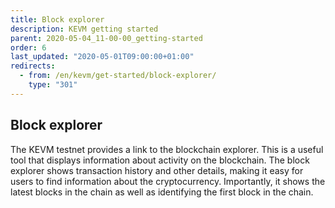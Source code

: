 ```yaml
---
title: Block explorer
description: KEVM getting started
parent: 2020-05-04_11-00-00_getting-started
order: 6
last_updated: "2020-05-01T09:00:00+01:00"
redirects:
  - from: /en/kevm/get-started/block-explorer/
    type: "301"
---
```

## Block explorer

The KEVM testnet provides a link to the blockchain explorer. This is a useful tool that displays information about activity on the blockchain. The block explorer shows transaction history and other details, making it easy for users to find information about the cryptocurrency. Importantly, it shows the latest blocks in the chain as well as identifying the first block in the chain.
